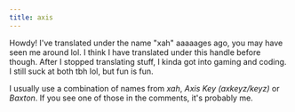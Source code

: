 ```yaml
---
title: axis
---
```


Howdy! I've translated under the name "xah" aaaaages ago, you may have seen me around lol. I think I have translated under this handle before though. After I stopped translating stuff, I kinda got into gaming and coding. I still suck at both tbh lol, but fun is fun.

I usually use a combination of names from *xah*, *Axis Key (axkeyz/keyz)* or *Baxton*. If you see one of those in the comments, it's probably me.